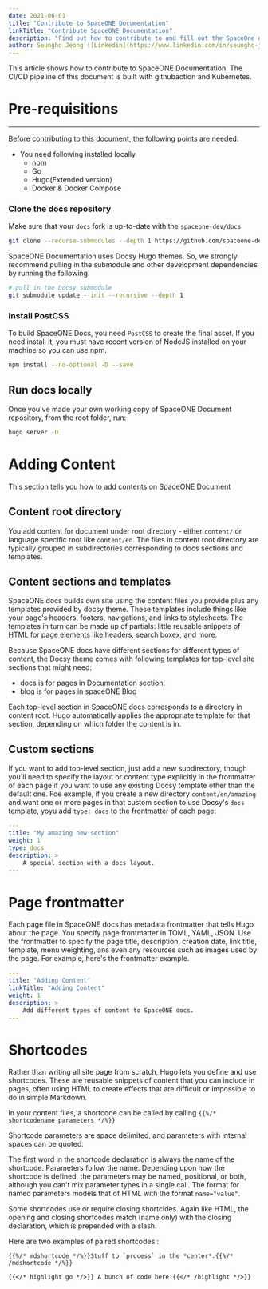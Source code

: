 ```yaml
---
date: 2021-06-01
title: "Contribute to SpaceONE Documentation"
linkTitle: "Contribute SpaceONE Documentation"
description: "Find out how to contribute to and fill out the SpaceOne document."
author: Seungho Jeong ([Linkedin](https://www.linkedin.com/in/seungho-jeong-79684b210/))
---
```


This article shows how to contribute to SpaceONE Documentation. The CI/CD pipeline of this document is built with githubaction and Kubernetes. 


# Pre-requisitions
--- 

Before contributing to this document, the following points are needed. 

- You need following installed locally
    - npm
    - Go
    - Hugo(Extended version)
    - Docker & Docker Compose 

### Clone the docs repository 

Make sure that your `docs` fork is up-to-date with the `spaceone-dev/docs` 

```bash
git clone --recurse-submodules --depth 1 https://github.com/spaceone-dev/docs

```

SpaceONE Documentation uses Docsy Hugo themes. So, we strongly recommend pulling in the submodule and other development dependencies by running the following. 

```bash
# pull in the Docsy submodule
git submodule update --init --recursive --depth 1

```
### Install PostCSS


To build SpaceONE Docs, you need `PostCSS` to create the final asset. If you need install it, you must have recent version of NodeJS installed on your machine so you can use npm. 

```bash
npm install --no-optional -D --save

```
## Run docs locally 

Once you've made your own working copy of SpaceONE Document repository, from the root folder, run: 

```bash
hugo server -D
```

# Adding Content

This section tells you how to add contents on SpaceONE  Document

## Content root directory 


You add content for document under root directory - either `content/` or language specific root like `content/en`. The files in content root directory are typically grouped in subdirectories corresponding to docs sections and templates. 

 
## Content sections and templates 
SpaceONE docs builds own site using the content files you provide  plus any templates provided by docsy theme. These templates include things like your page's headers, footers, navigations, and links to stylesheets. The templates in turn can be made up of partials: little reusable snippets of HTML for page elements like headers, search boxex, and more. 


Because SpaceONE docs have different sections for different types of content, the Docsy theme comes with following templates for top-level site sections that might need:

- docs is for pages in Documentation section.
- blog is for pages in spaceONE Blog 

Each top-level section in SpaceONE docs corresponds to a directory in content root. Hugo automatically applies the appropriate template for that section, depending on which folder the content is in. 

## Custom sections 

If you want to add top-level section, just add a new subdirectory, though you'll need to specify the layout or content type explicitly in the frontmatter of each page if you want to use any existing Docsy template other than the default one. Foe example, if you create a new directory `content/en/amazing` and want one or more pages in that custom section to use Docsy's `docs` template, yoyu add `type: docs` to the frontmatter of each page:

```yaml
---
title: "My amazing new section"
weight: 1
type: docs
description: >
    A special section with a docs layout.
---

```

# Page frontmatter 

Each page file in SpaceONE docs has metadata frontmatter that tells Hugo about the page. You specify page frontmatter in TOML, YAML, JSON. Use the frontmatter to specify the page title, description, creation date, link title, template, menu weighting, ans even  any resources such as images used by the page. For example, here's the frontmatter example. 

```yaml
---
title: "Adding Content"
linkTitle: "Adding Content"
weight: 1
description: >
    Add different types of content to SpaceONE docs.
---
```

# Shortcodes

Rather than writing all site page from scratch, Hugo lets you define and use shortcodes. These are reusable snippets of content that you can include in pages, often using HTML to create effects that are difficult or impossible to do in simple Markdown. 

In your content files, a shortcode can be called by calling 
`{{%/* shortcodename parameters */%}}`

Shortcode parameters are space delimited, and parameters with internal spaces can be quoted. 

The first word in the shortcode declaration is always the name of the shortcode. Parameters follow the name. Depending upon how the shortcode is defined, the parameters may be named, positional, or both, although you can't mix parameter types in a single call. The format for named parameters models that of HTML with the format `name="value"`. 


Some shortcodes use or require closing shortcides. Again like HTML, the opening and closing shortcodes match (name only) with the closing declaration, which is prepended with a slash.

Here are two examples of paired shortcodes : 


```
{{%/* mdshortcode */%}}Stuff to `process` in the *center*.{{%/* /mdshortcode */%}}
```

```
{{</* highlight go */>}} A bunch of code here {{</* /highlight */>}}
```










